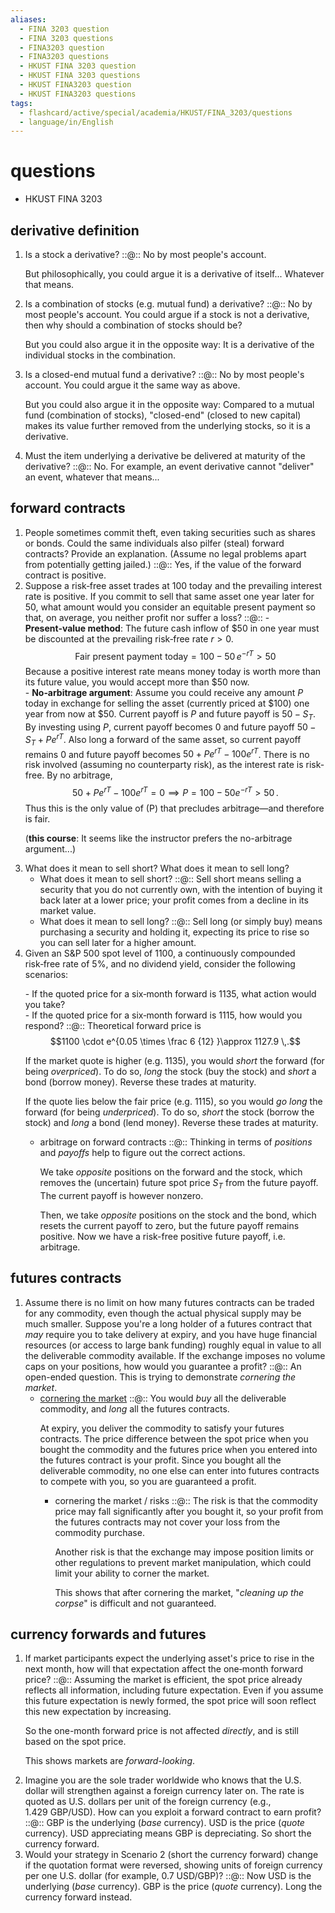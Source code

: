 ```yaml
---
aliases:
  - FINA 3203 question
  - FINA 3203 questions
  - FINA3203 question
  - FINA3203 questions
  - HKUST FINA 3203 question
  - HKUST FINA 3203 questions
  - HKUST FINA3203 question
  - HKUST FINA3203 questions
tags:
  - flashcard/active/special/academia/HKUST/FINA_3203/questions
  - language/in/English
---
```


# questions

- HKUST FINA 3203

## derivative definition

1. Is a stock a derivative? ::@:: No by most people's account. <p> But philosophically, you could argue it is a derivative of itself... Whatever that means. <!--SR:!2025-12-12,64,310!2025-12-02,56,310-->
2. Is a combination of stocks \(e.g. mutual fund\) a derivative? ::@:: No by most people's account. You could argue if a stock is not a derivative, then why should a combination of stocks should be? <p> But you could also argue it in the opposite way: It is a derivative of the individual stocks in the combination. <!--SR:!2025-12-15,67,310!2025-12-01,55,310-->
3. Is a closed-end mutual fund a derivative? ::@:: No by most people's account. You could argue it the same way as above. <p> But you could also argue it in the opposite way: Compared to a mutual fund \(combination of stocks\), "closed-end" \(closed to new capital\) makes its value further removed from the underlying stocks, so it is a derivative. <!--SR:!2025-12-06,59,310!2025-11-07,33,270-->
4. Must the item underlying a derivative be delivered at maturity of the derivative? ::@:: No. For example, an event derivative cannot "deliver" an event, whatever that means... <!--SR:!2025-12-08,61,310!2025-12-11,63,310-->

## forward contracts

1. People sometimes commit theft, even taking securities such as shares or bonds. Could the same individuals also pilfer \(steal\) forward contracts? Provide an explanation. \(Assume no legal problems apart from potentially getting jailed.\) ::@:: Yes, if the value of the forward contract is positive. <!--SR:!2025-11-09,18,318!2025-11-09,18,318-->
2. Suppose a risk‑free asset trades at 100 today and the prevailing interest rate is positive. If you commit to sell that same asset one year later for 50, what amount would you consider an equitable present payment so that, on average, you neither profit nor suffer a loss? ::@:: <!--SR:!2025-10-27,1,158!2025-10-27,1,158--> - __Present‑value method__: The future cash inflow of \$50 in one year must be discounted at the prevailing risk‑free rate $r>0$. $$\text{Fair present payment today}=100 - 50\,e^{-rT} > 50$$ Because a positive interest rate means money today is worth more than its future value, you would accept more than \$50 now. <br/> - __No‑arbitrage argument__: Assume you could receive any amount $P$ today in exchange for selling the asset \(currently priced at \$100\) one year from now at \$50. Current payoff is $P$ and future payoff is $50 - S_T$. By investing using $P$, current payoff becomes $0$ and future payoff $50 - S_T + Pe^{rT}$. Also long a forward of the same asset, so current payoff remains $0$ and future payoff becomes $50 + Pe^{rT} - 100e^{rT}$. There is no risk involved \(assuming no counterparty risk\), as the interest rate is risk-free. By no arbitrage, $$50 + Pe^{rT} - 100e^{rT} = 0 \implies P = 100 - 50e^{-rT} > 50 \,.$$ Thus this is the only value of \(P\) that precludes arbitrage—and therefore is fair. <p> \(__this course__: It seems like the instructor prefers the no-arbitrage argument...\)
3. What does it mean to sell short? What does it mean to sell long?
    - What does it mean to sell short? ::@:: Sell short means selling a security that you do not currently own, with the intention of buying it back later at a lower price; your profit comes from a decline in its market value. <!--SR:!2025-11-04,13,298!2025-11-08,17,318-->
    - What does it mean to sell long? ::@:: Sell long \(or simply buy\) means purchasing a security and holding it, expecting its price to rise so you can sell later for a higher amount. <!--SR:!2025-11-09,18,318!2025-11-08,17,318-->
4. Given an S&P&nbsp;500 spot level of 1100, a continuously compounded risk‑free rate of 5%, and no dividend yield, consider the following scenarios: <p> - If the quoted price for a six‑month forward is 1135, what action would you take? <br/> - If the quoted price for a six‑month forward is 1115, how would you respond? ::@:: Theoretical forward price is $$1100 \cdot e^{0.05 \times \frac 6 {12} }\approx 1127.9 \,.$$ <p> If the market quote is higher \(e.g. 1135\), you would _short_ the forward \(for being _overpriced_\). To do so, _long_ the stock \(buy the stock\) and _short_ a bond \(borrow money\). Reverse these trades at maturity. <p> If the quote lies below the fair price \(e.g. 1115\), so you would _go long_ the forward \(for being _underpriced_\). To do so, _short_ the stock \(borrow the stock\) and _long_ a bond \(lend money\). Reverse these trades at maturity. <!--SR:!2025-11-03,12,298!2025-11-02,11,298-->
    - arbitrage on forward contracts ::@:: Thinking in terms of _positions_ and _payoffs_ help to figure out the correct actions. <p> We take _opposite_ positions on the forward and the stock, which removes the \(uncertain\) future spot price $S_T$ from the future payoff. The current payoff is however nonzero. <p> Then, we take _opposite_ positions on the stock and the bond, which resets the current payoff to zero, but the future payoff remains positive. Now we have a risk-free positive future payoff, i.e. arbitrage. <!--SR:!2025-11-04,13,298!2025-11-09,18,318-->

## futures contracts

1. Assume there is no limit on how many futures contracts can be traded for any commodity, even though the actual physical supply may be much smaller. Suppose you're a long holder of a futures contract that _may_ require you to take delivery at expiry, and you have huge financial resources \(or access to large bank funding\) roughly equal in value to all the deliverable commodity available. If the exchange imposes no volume caps on your positions, how would you guarantee a profit? ::@:: An open-ended question. This is trying to demonstrate _cornering the market_. <!--SR:!2025-11-08,17,318!2025-11-09,18,318-->
    - [cornering the market](../../../../general/cornering%20the%20market.md) ::@:: You would _buy_ all the deliverable commodity, and _long_ all the futures contracts. <p> At expiry, you deliver the commodity to satisfy your futures contracts. The price difference between the spot price when you bought the commodity and the futures price when you entered into the futures contract is your profit. Since you bought all the deliverable commodity, no one else can enter into futures contracts to compete with you, so you are guaranteed a profit. <!--SR:!2025-11-03,12,298!2025-11-09,18,318-->
      - cornering the market / risks ::@:: The risk is that the commodity price may fall significantly after you bought it, so your profit from the futures contracts may not cover your loss from the commodity purchase. <p> Another risk is that the exchange may impose position limits or other regulations to prevent market manipulation, which could limit your ability to corner the market. <p> This shows that after cornering the market, "_cleaning up the corpse_" is difficult and not guaranteed. <!--SR:!2025-11-08,17,318!2025-11-09,18,318-->

## currency forwards and futures

1. If market participants expect the underlying asset's price to rise in the next month, how will that expectation affect the one‑month forward price? ::@:: Assuming the market is efficient, the spot price already reflects all information, including future expectation. Even if you assume this future expectation is newly formed, the spot price will soon reflect this new expectation by increasing. <p> So the one-month forward price is not affected _directly_, and is still based on the spot price. <p> This shows markets are _forward-looking_. <!--SR:!2025-11-09,18,318!2025-10-30,8,278-->
2. Imagine you are the sole trader worldwide who knows that the U.S. dollar will strengthen against a foreign currency later on. The rate is quoted as U.S. dollars per unit of the foreign currency \(e.g., 1.429&nbsp;GBP/USD\). How can you exploit a forward contract to earn profit? ::@:: GBP is the underlying \(_base_ currency\). USD is the price \(_quote_ currency\). USD appreciating means GBP is depreciating. So short the currency forward. <!--SR:!2025-11-09,18,318!2025-11-08,17,318-->
3. Would your strategy in Scenario&nbsp;2 \(short the currency forward\) change if the quotation format were reversed, showing units of foreign currency per one U.S. dollar \(for example, 0.7&nbsp;USD/GBP\)? ::@:: Now USD is the underlying \(_base_ currency\). GBP is the price \(_quote_ currency\). Long the currency forward instead. <!--SR:!2025-11-08,17,318!2025-11-02,11,298-->
